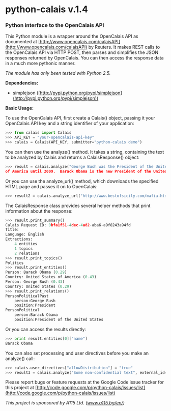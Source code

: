 python-calais v.1.4
===============
### Python interface to the OpenCalais API

This Python module is a wrapper around the OpenCalais API as documented at [http://www.opencalais.com/calaisAPI](http://www.opencalais.com/calaisAPI) by Reuters. It makes REST calls to the OpenCalais API via HTTP POST, then parses and simplifies the JSON responses returned by OpenCalais. You can then access the response data in a much more pythonic manner.

*The module has only been tested with Python 2.5.*

**Dependencies:**

- simplejson ([http://pypi.python.org/pypi/simplejson](http://pypi.python.org/pypi/simplejson))

**Basic Usage:**

To use the OpenCalais API, first create a Calais() object, passing it your OpenCalais API key and a string identifier of your application:

```python
>>> from calais import Calais
>>> API_KEY = "your-opencalais-api-key"
>>> calais = Calais(API_KEY, submitter="python-calais demo")
```

You can then use the analyze() method.  It takes a string, containing the text to be analyzed by Calais and returns a CalaisResponse() object:

```python
>>> result = calais.analyze("George Bush was the President of the United States 
of America until 2009.  Barack Obama is the new President of the United States now.")
```

Or you can use the analyze_url() method, which downloads the specified HTML page and passes it on to OpenCalais:

```python
>>> result2 = calais.analyze_url("http://www.bestofsicily.com/mafia.htm")
```

The CalaisResponse class provides several helper methods that print information about the response:  

```python
>>> result.print_summary()
Calais Request ID: 0bfa1f51-4dec-4a82-aba6-a9f8243a94fd
Title:
Language: English
Extractions:
    4 entities
    1 topics
    2 relations
>>> result.print_topics()
Politics
>>> result.print_entities()
Person: Barack Obama (0.29)
Country: United States of America (0.43)
Person: George Bush (0.43)
Country: United States (0.29)
>>> result.print_relations()
PersonPoliticalPast
    person:George Bush
    position:President
PersonPolitical
    person:Barack Obama
    position:President of the United States
```

Or you can access the results directly:

```python
>>> print result.entities[0]["name"]
Barack Obama
```

You can also set processing and user directives before you make an analyze() call:

```python
>>> calais.user_directives["allowDistribution"] = "true"
>>> result3 = calais.analyze("Some non-confidential text", external_id=calais.get_random_id())
```

Please report bugs or feature requests at the Google Code issue tracker for this project at [http://code.google.com/p/python-calais/issues/list](http://code.google.com/p/python-calais/issues/list)

*This project is sponsored by A115 Ltd. (www.a115.bg/en/)*
